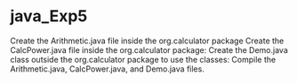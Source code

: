 # java_Exp5

Create the Arithmetic.java file inside the org.calculator package
Create the CalcPower.java file inside the org.calculator package:
Create the Demo.java class outside the org.calculator package to use the classes:
Compile the Arithmetic.java, CalcPower.java, and Demo.java files.
